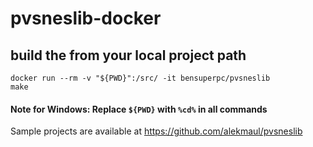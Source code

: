 # pvsneslib-docker

## build the from your local project path
```
docker run --rm -v "${PWD}":/src/ -it bensuperpc/pvsneslib
make
```

#### Note for Windows: Replace `${PWD}` with `%cd%` in all commands

Sample projects are available at https://github.com/alekmaul/pvsneslib

